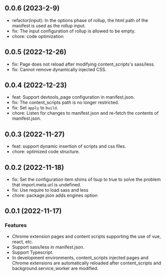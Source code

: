 ## 0.0.6 (2023-2-9)
+ refactor(input):  In the options phase of rollup, the html path of the manifest is used as the rollup input.
+ fix: The input configuration of rollup is allowed to be empty.
+ chore: code optimization

## 0.0.5 (2022-12-26)
+ fix: Page does not reload after modifying content_scripts's sass/less.
+ fix: Cannot remove dynamically injected CSS.

## 0.0.4 (2022-12-23)
+ feat: Support devtools_page configuration in manifest.json. 
+ fix: The content_scripts path is no longer restricted.
+ fix: Set `apply` to `build`.
+ chore: Listen for changes to manifest.json and re-fetch the contents of manifest.json.

## 0.0.3 (2022-11-27)

+ feat: support dynamic insertion of scripts and css files.
+ chore: optimized code structure.

## 0.0.2 (2022-11-18)

+ fix: Set the configuration item shims of tsup to true to solve the problem that import.meta.url is undefined.
+ fix: Use require to load sass and less
+ chore: package.json adds engines option

## 0.0.1 (2022-11-17)
### Features

+ Chrome extension pages and content scripts supporting the use of vue, react, etc.
+ Support sass/less in manifest.json.
+ Support Typescript.
+ In development environments, content_scripts injected pages and Chrome extensions are automatically reloaded after content_scripts and background.service_worker are modified.


